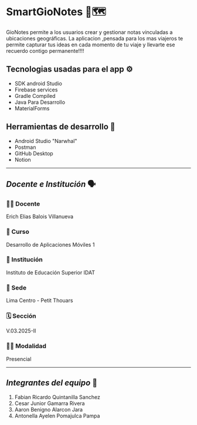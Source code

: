 # SmartGioNotes 📍🗺️
 GioNotes permite a los usuarios crear y gestionar notas vinculadas a ubicaciones geográficas. La aplicacion ,pensada para los mas viajeros te permite capturar tus ideas en cada momento de tu viaje y llevarte ese recuerdo contigo permanente!!!!

## Tecnologias usadas para el app ⚙️
* SDK android Studio 
* Firebase services
* Gradle Compiled 
* Java Para Desarrollo
* MaterialForms
  
## Herramientas de desarrollo 🔨
* Android Studio "Narwhal"
* Postman
* GitHub Desktop
* Notion

---
## *Docente e Institución* 🗣️

### 👨‍🏫 Docente  
Erich Elias Balois Villanueva

### 📘 Curso  
Desarrollo de Aplicaciones Móviles 1

### 🏫 Institución  
Instituto de Educación Superior IDAT

### 📍 Sede  
Lima Centro - Petit Thouars

### 🗓️ Sección  
V.03.2025-II

### 🧑‍🏫 Modalidad  
Presencial

 ---
## *Integrantes del equipo* 🐙
1) Fabian Ricardo Quintanilla Sanchez
2) Cesar Junior Gamarra Rivera
3) Aaron Benigno Alarcon Jara
4) Antonella Ayelen Pomajulca Pampa
